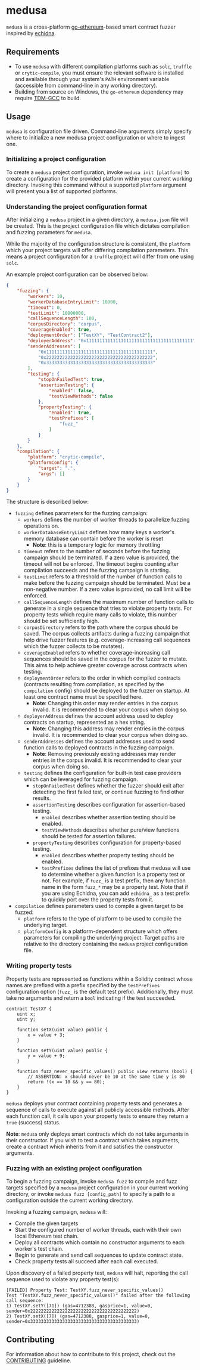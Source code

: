 # medusa
`medusa` is a cross-platform [go-ethereum](https://github.com/ethereum/go-ethereum/)-based smart contract fuzzer inspired by [echidna](https://github.com/crytic/echidna).

## Requirements
- To use `medusa` with different compilation platforms such as `solc`, `truffle` or `crytic-compile`, you must ensure the relevant software is installed and available through your system's `PATH` environment variable (accessible from command-line in any working directory). 
- Building from source on Windows, the `go-ethereum` dependency may require [TDM-GCC](https://stackoverflow.com/questions/43580131/exec-gcc-executable-file-not-found-in-path-when-trying-go-build) to build.

## Usage
`medusa` is configuration file driven. Command-line arguments simply specify where to initialize a new medusa project configuration or where to ingest one.

### Initializing a project configuration
To create a `medusa` project configuration, invoke `medusa init [platform]` to create a configuration for the provided platform within your current working directory. Invoking this command without a supported `platform` argument will present you a list of supported platforms.

### Understanding the project configuration format
After initializing a `medusa` project in a given directory, a `medusa.json` file will be created. This is the project configuration file which dictates compilation and fuzzing parameters for `medusa`.

While the majority of the configuration structure is consistent, the `platform` which your project targets will offer differing compilation parameters. This means a project configuration for a `truffle` project will differ from one using `solc`.

An example project configuration can be observed below:
```json
{
	"fuzzing": {
		"workers": 10,
		"workerDatabaseEntryLimit": 10000,
		"timeout": 0,
		"testLimit": 10000000,
		"callSequenceLength": 100,
		"corpusDirectory": "corpus",
		"coverageEnabled": true,
		"deploymentOrder": ["TestXY", "TestContract2"],
		"deployerAddress": "0x1111111111111111111111111111111111111111",
		"senderAddresses": [
			"0x1111111111111111111111111111111111111111",
			"0x2222222222222222222222222222222222222222",
			"0x3333333333333333333333333333333333333333"
		],
		"testing": {
			"stopOnFailedTest": true,
			"assertionTesting": {
				"enabled": false,
				"testViewMethods": false
			},
			"propertyTesting": {
				"enabled": true,
				"testPrefixes": [
					"fuzz_"
				]
			}
		}
	},
	"compilation": {
		"platform": "crytic-compile",
		"platformConfig": {
			"target": ".",
			"args": []
		}
	}
}
```

The structure is described below:
- `fuzzing` defines parameters for the fuzzing campaign:
  - `workers` defines the number of worker threads to parallelize fuzzing operations on.
  - `workerDatabaseEntryLimit` defines how many keys a worker's memory database can contain before the worker is reset
    - **Note**: this is a temporary logic for memory throttling
  - `timeout` refers to the number of seconds before the fuzzing campaign should be terminated. If a zero value is provided, the timeout will not be enforced. The timeout begins counting after compilation succeeds and the fuzzing campaign is starting.
  - `testLimit` refers to a threshold of the number of function calls to make before the fuzzing campaign should be terminated. Must be a non-negative number. If a zero value is provided, no call limit will be enforced.
  - `callSequenceLength` defines the maximum number of function calls to generate in a single sequence that tries to violate property tests. For property tests which require many calls to violate, this number should be set sufficiently high.
  - `corpusDirectory` refers to the path where the corpus should be saved. The corpus collects artifacts during a fuzzing campaign that help drive fuzzer features (e.g. coverage-increasing call sequences which the fuzzer collects to be mutates).
  - `coverageEnabled` refers to whether coverage-increasing call sequences should be saved in the corpus for the fuzzer to mutate. This aims to help achieve greater coverage across contracts when testing.
  - `deploymentOrder` refers to the order in which compiled contracts (contracts resulting from compilation, as specified by the `compilation` config) should be deployed to the fuzzer on startup. At least one contract name must be specified here. 
    - **Note**: Changing this order may render entries in the corpus invalid. It is recommended to clear your corpus when doing so.
  - `deployerAddress` defines the account address used to deploy contracts on startup, represented as a hex string.
      - **Note**: Changing this address may render entries in the corpus invalid. It is recommended to clear your corpus when doing so.
  - `senderAddresses` defines the account addresses used to send function calls to deployed contracts in the fuzzing campaign.
      - **Note**: Removing previously existing addresses may render entries in the corpus invalid. It is recommended to clear your corpus when doing so.
  - `testing` defines the configuration for built-in test case providers which can be leveraged for fuzzing campaign.
    - `stopOnFailedTest` defines whether the fuzzer should exit after detecting the first failed test, or continue fuzzing to find other results.
    - `assertionTesting` describes configuration for assertion-based testing.
      - `enabled` describes whether assertion testing should be enabled.
      - `testViewMethods` describes whether pure/view functions should be tested for assertion failures.
    - `propertyTesting` describes configuration for property-based testing.
      - `enabled` describes whether property testing should be enabled.
      - `testPrefixes` defines the list of prefixes that medusa will use to determine whether a given function is a property test or not. For example, if `fuzz_` is a test prefix, then any function name in the form `fuzz_*` may be a property test. Note that if you are using Echidna, you can add `echidna_` as a test prefix to quickly port over the property tests from it.
- `compilation` defines parameters used to compile a given target to be fuzzed:
  - `platform` refers to the type of platform to be used to compile the underlying target.
  - `platformConfig` is a platform-dependent structure which offers parameters for compiling the underlying project. Target paths are relative to the directory containing the `medusa` project configuration file.

### Writing property tests
Property tests are represented as functions within a Solidity contract whose names are prefixed with a prefix specified by the `testPrefixes` configuration option (`fuzz_` is the default test prefix). Additionally, they must take no arguments and return a `bool` indicating if the test succeeded.
```solidity
contract TestXY {
    uint x;
    uint y;

    function setX(uint value) public {
        x = value + 3;
    }

    function setY(uint value) public {
        y = value + 9;
    }

    function fuzz_never_specific_values() public view returns (bool) {
        // ASSERTION: x should never be 10 at the same time y is 80
        return !(x == 10 && y == 80);
    }
}
```
`medusa` deploys your contract containing property tests and generates a sequence of calls to execute against all publicly accessible methods. After each function call, it calls upon your property tests to ensure they return a `true` (success) status.

**Note**: `medusa` only deploys smart contracts which do not take arguments in their constructor. If you wish to test a contract which takes arguments, create a contract which inherits from it and satisfies the constructor arguments.


### Fuzzing with an existing project configuration
To begin a fuzzing campaign, invoke `medusa fuzz` to compile and fuzz targets specified by a `medusa` project configuration in your current working directory, or invoke `medusa fuzz [config_path]` to specify a path to a configuration outside the current working directory.

Invoking a fuzzing campaign, `medusa` will:
- Compile the given targets
- Start the configured number of worker threads, each with their own local Ethereum test chain.
- Deploy all contracts which contain no constructor arguments to each worker's test chain.
- Begin to generate and send call sequences to update contract state.
- Check property tests all succeed after each call executed.

Upon discovery of a failed property test, `medusa` will halt, reporting the call sequence used to violate any property test(s):
```
[FAILED] Property Test: TestXY.fuzz_never_specific_values()
Test "TestXY.fuzz_never_specific_values()" failed after the following call sequence:
1) TestXY.setY([71]) (gas=4712388, gasprice=1, value=0, sender=0x2222222222222222222222222222222222222222)
2) TestXY.setX([7]) (gas=4712388, gasprice=1, value=0, sender=0x3333333333333333333333333333333333333333)
```

## Contributing
For information about how to contribute to this project, check out the [CONTRIBUTING](./CONTRIBUTING.md) guideline.
